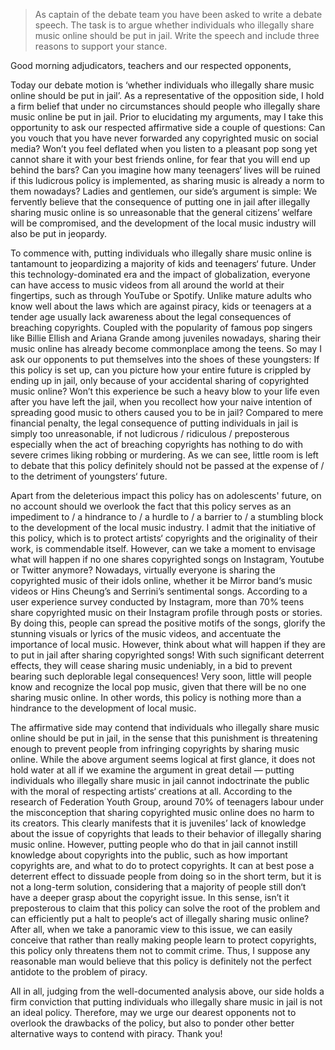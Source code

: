 > As captain of the debate team you have been asked to write a debate speech. The task is to argue whether individuals who illegally share music online should be put in jail. Write the speech and include three reasons to support your stance.

Good morning adjudicators, teachers and our respected opponents,

Today our debate motion is ‘whether individuals who illegally share music online should be put in jail’. As a representative of the opposition side, I hold a firm belief that under no circumstances should people who illegally share music online be put in jail. Prior to elucidating my arguments, may I take this opportunity to ask our respected affirmative side a couple of questions: Can you vouch that you have never forwarded any copyrighted music on social media? Won’t you feel deflated when you listen to a pleasant pop song yet cannot share it with your best friends online, for fear that you will end up behind the bars? Can you imagine how many teenagers‘ lives will be ruined if this ludicrous policy is implemented, as sharing music is already a norm to them nowadays? Ladies and gentlemen, our side’s argument is simple: We fervently believe that the consequence of putting one in jail after illegally sharing music online is so unreasonable that the general citizens’ welfare will be compromised, and the development of the local music industry will also be put in jeopardy.

To commence with, putting individuals who illegally share music online is tantamount to jeopardizing a majority of kids and teenagers‘ future. Under this technology-dominated era and the impact of globalization, everyone can have access to music videos from all around the world at their fingertips, such as through YouTube or Spotify. Unlike mature adults who know well about the laws which are against piracy, kids or teenagers at a tender age usually lack awareness about the legal consequences of breaching copyrights. Coupled with the popularity of famous pop singers like Billie Ellish and Ariana Grande among juveniles nowadays, sharing their music online has already become commonplace among the teens. So may I ask our opponents to put themselves into the shoes of these youngsters: If this policy is set up, can you picture how your entire future is crippled by ending up in jail, only because of your accidental sharing of copyrighted music online? Won’t this experience be such a heavy blow to your life even after you have left the jail, when you recollect how your naive intention of spreading good music to others caused you to be in jail? Compared to mere financial penalty, the legal consequence of putting individuals in jail is simply too unreasonable, if not ludicrous / ridiculous / preposterous especially when the act of breaching copyrights has nothing to do with severe crimes liking robbing or murdering. As we can see, little room is left to debate that this policy definitely should not be passed at the expense of / to the detriment of youngsters‘ future.

Apart from the deleterious impact this policy has on adolescents' future, on no account should we overlook the fact that this policy serves as an impediment to / a hindrance to / a hurdle to / a barrier to / a stumbling block to the development of the local music industry. I admit that the initiative of this policy, which is to protect artists‘ copyrights and the originality of their work, is commendable itself. However, can we take a moment to envisage what will happen if no one shares copyrighted songs on Instagram, Youtube or Twitter anymore? Nowadays, virtually everyone is sharing the copyrighted music of their idols online, whether it be Mirror band‘s music videos or Hins Cheung’s and Serrini’s sentimental songs. According to a user experience survey conducted by Instagram, more than 70% teens share copyrighted music on their Instagram profile through posts or stories. By doing this, people can spread the positive motifs of the songs, glorify the stunning visuals or lyrics of the music videos, and accentuate the importance of local music. However, think about what will happen if they are to put in jail after sharing copyrighted songs! With such significant deterrent effects, they will cease sharing music undeniably, in a bid to prevent bearing such deplorable legal consequences! Very soon, little will people know and recognize the local pop music, given that there will be no one sharing music online. In other words, this policy is nothing more than a hindrance to the development of local music.

The affirmative side may contend that individuals who illegally share music online should be put in jail, in the sense that this punishment is threatening enough to prevent people from infringing copyrights by sharing music online. While the above argument seems logical at first glance, it does not hold water at all if we examine the argument in great detail — putting individuals who illegally share music in jail cannot indoctrinate the public with the moral of respecting artists‘ creations at all. According to the research of Federation Youth Group, around 70% of teenagers labour under the misconception that sharing copyrighted music online does no harm to its creators. This clearly manifests that it is juveniles’ lack of knowledge about the issue of copyrights that leads to their behavior of illegally sharing music online. However, putting people who do that in jail cannot instill knowledge about copyrights into the public, such as how important copyrights are, and what to do to protect copyrights. It can at best pose a deterrent effect to dissuade people from doing so in the short term, but it is not a long-term solution, considering that a majority of people still don‘t have a deeper grasp about the copyright issue. In this sense, isn’t it preposterous to claim that this policy can solve the root of the problem and can efficiently put a halt to people‘s act of illegally sharing music online? After all, when we take a panoramic view to this issue, we can easily conceive that rather than really making people learn to protect copyrights, this policy only threatens them not to commit crime. Thus, I suppose any reasonable man would believe that this policy is definitely not the perfect antidote to the problem of piracy.

All in all, judging from the well-documented analysis above, our side holds a firm conviction that putting individuals who illegally share music in jail is not an ideal policy. Therefore, may we urge our dearest opponents not to overlook the drawbacks of the policy, but also to ponder other better alternative ways to contend with piracy. Thank you!